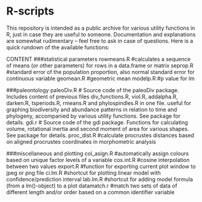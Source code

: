 # R-scripts

This repository is intended as a public archive for various utility functions in R, just in case they are useful to someone. Documentation and explanations are somewhat rudimentary – feel free to ask in case of questions. Here is a quick rundown of the available functions:

CONTENT
###statistical parameters
rowmeans.R #calculates a sequence of means (or other parameters) for rows in a data.frame or matrix
seprop.R #standard error of the population proportion, also normal standard error for continuous variable
geomean.R #geometric mean
modelp.R #p value for lm

###paleontology
paleoDiv.R # Source code of the paleoDiv package. Includes content of previous files div_functions.R, viol.R, addalpha.R, darken.R, tsperiods.R, rmeans.R and phylospindles.R in one file. useful for graphing biodiversity and abundance patterns in relation to time and phylogeny, accompanied by various utility functions. See package for details.
gdi.r # Source code of the gdi package. Functions for calculating volume, rotational inertia and second moment of area for various shapes. See package for details.
proc_dist.R #calculate procrustes distances based on aligned procrustes coordinates in morphometric analysis

###miscellaneous and plotting
col_asign.R #automatically assign colours based on unique factor levels of a variable
cos.int.R #cosine interpolation between two values
export.R #function for exporting current plot window to jpeg or png file
ci.lm.R #shortcut for plotting linear model with confidence/prediction interval
lab.lm.R #shortcut for adding model formula (from a lm()-object) to a plot
datamatch.r #match two sets of data of different length and/or order based on a common identifier variable
